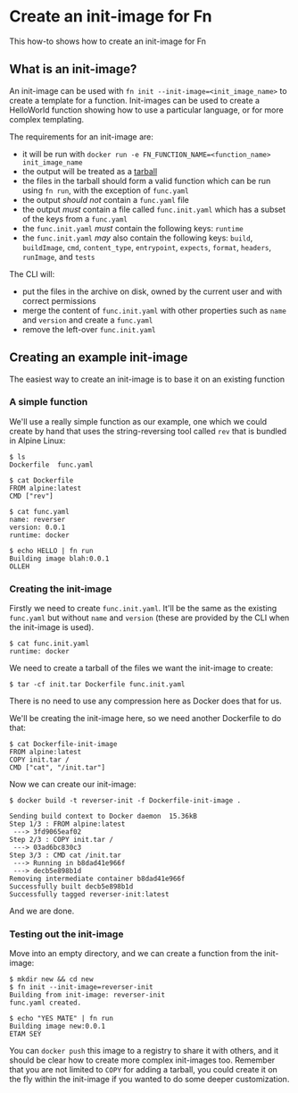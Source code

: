 # Create an init-image for Fn
This how-to shows how to create an init-image for Fn

## What is an init-image?

An init-image can be used with `fn init --init-image=<init_image_name>` to create a template for a function. Init-images
can be used to create a HelloWorld function showing how to use a particular language, or for more complex
templating.

The requirements for an init-image are:

  - it will be run with `docker run -e FN_FUNCTION_NAME=<function_name> init_image_name`
  - the output will be treated as a [tarball](https://en.wikipedia.org/wiki/Tar_(computing))
  - the files in the tarball should form a valid function which can be run using `fn run`, with the exception of `func.yaml`
  - the output _should not_ contain a `func.yaml` file
  - the output _must_ contain a file called `func.init.yaml` which has a subset of the keys from a `func.yaml`
  - the `func.init.yaml` _must_ contain the following keys: `runtime`
  - the `func.init.yaml` _may_ also contain the following keys: `build`, `buildImage`, `cmd`, `content_type`, `entrypoint`, `expects`, `format`, `headers`, `runImage`, and `tests`


The CLI will:
  - put the files in the archive on disk, owned by the current user and with correct permissions
  - merge the content of `func.init.yaml` with other properties such as `name` and `version` and create a `func.yaml`
  - remove the left-over `func.init.yaml`

## Creating an example init-image

The easiest way to create an init-image is to base it on an existing function

### A simple function

We'll use a really simple function as our example, one which we could create by hand that uses the string-reversing tool called `rev` that is bundled in Alpine Linux:

```
$ ls
Dockerfile  func.yaml
```

```
$ cat Dockerfile
FROM alpine:latest
CMD ["rev"]
```

```
$ cat func.yaml
name: reverser
version: 0.0.1
runtime: docker
```

```
$ echo HELLO | fn run
Building image blah:0.0.1
OLLEH
```

### Creating the init-image

Firstly we need to create `func.init.yaml`.  It'll be the same as the existing `func.yaml` but without `name` and `version` (these are provided by the CLI when the init-image is used).

```
$ cat func.init.yaml
runtime: docker
```

We need to create a tarball of the files we want the init-image to create:

```
$ tar -cf init.tar Dockerfile func.init.yaml
```

There is no need to use any compression here as Docker does that for us.

We'll be creating the init-image here, so we need another Dockerfile to do that:

```
$ cat Dockerfile-init-image
FROM alpine:latest
COPY init.tar /
CMD ["cat", "/init.tar"]
```

Now we can create our init-image:

```
$ docker build -t reverser-init -f Dockerfile-init-image .

Sending build context to Docker daemon  15.36kB
Step 1/3 : FROM alpine:latest
 ---> 3fd9065eaf02
Step 2/3 : COPY init.tar /
 ---> 03ad6bc830c3
Step 3/3 : CMD cat /init.tar
 ---> Running in b8dad41e966f
 ---> decb5e898b1d
Removing intermediate container b8dad41e966f
Successfully built decb5e898b1d
Successfully tagged reverser-init:latest
```

And we are done.

### Testing out the init-image

Move into an empty directory, and we can create a function from the init-image:

```
$ mkdir new && cd new
$ fn init --init-image=reverser-init
Building from init-image: reverser-init
func.yaml created.
```

```
$ echo "YES MATE" | fn run
Building image new:0.0.1 
ETAM SEY
```

You can `docker push` this image to a registry to share it with others, and it should be clear how to create more complex init-images too. Remember that you are not limited to `COPY` for adding a tarball, you could create it on the fly within the init-image if you wanted to do some deeper customization.
